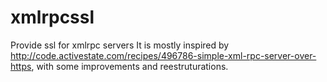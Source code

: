 # xmlrpcssl
Provide ssl for xmlrpc servers
It is mostly inspired by http://code.activestate.com/recipes/496786-simple-xml-rpc-server-over-https, with some improvements and reestruturations.
